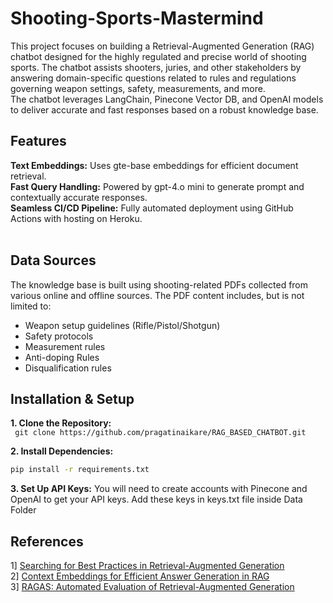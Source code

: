 # Shooting-Sports-Mastermind

This project focuses on building a Retrieval-Augmented Generation (RAG) chatbot designed for the highly regulated and precise world of shooting sports. The chatbot assists shooters, juries, and other stakeholders by answering domain-specific questions related to rules and regulations governing weapon settings, safety, measurements, and more. 
<br>
The chatbot leverages LangChain, Pinecone Vector DB, and OpenAI models to deliver accurate and fast responses based on a robust knowledge base.

## Features

**Text Embeddings:** Uses gte-base embeddings for efficient document retrieval. <br>
**Fast Query Handling:** Powered by gpt-4.o mini to generate prompt and contextually accurate responses. <br>
**Seamless CI/CD Pipeline:** Fully automated deployment using GitHub Actions with hosting on Heroku. <br>
<br>

## Data Sources
The knowledge base is built using shooting-related PDFs collected from various online and offline sources. The PDF content includes, but is not limited to:
 <br>
- Weapon setup guidelines (Rifle/Pistol/Shotgun)<br>
- Safety protocols <br>
- Measurement rules <br>
- Anti-doping Rules
- Disqualification rules <br>


## Installation & Setup
**1. Clone the Repository:** <br>
     ``` 
     git clone https://github.com/pragatinaikare/RAG_BASED_CHATBOT.git
     ```<br>

**2. Install Dependencies:**

```bash
pip install -r requirements.txt
```

**3. Set Up API Keys:** 
You will need to create accounts with Pinecone and OpenAI to get your API keys. Add these keys in keys.txt file inside Data Folder


## References
1] [Searching for Best Practices in Retrieval-Augmented Generation](https://arxiv.org/abs/2407.01219)<br>
2] [Context Embeddings for Efficient Answer Generation in RAG](https://arxiv.org/abs/2407.09252)<br>
3] [RAGAS: Automated Evaluation of Retrieval-Augmented Generation](https://arxiv.org/abs/2309.15217)<br>


